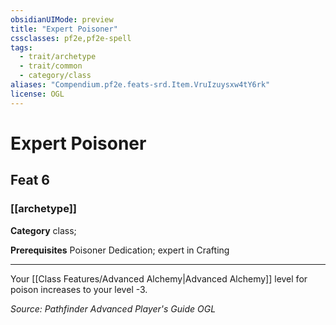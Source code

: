 ```yaml
---
obsidianUIMode: preview
title: "Expert Poisoner"
cssclasses: pf2e,pf2e-spell
tags:
  - trait/archetype
  - trait/common
  - category/class
aliases: "Compendium.pf2e.feats-srd.Item.VruIzuysxw4tY6rk"
license: OGL
---
```

# Expert Poisoner
## Feat 6
### [[archetype]]

**Category** class; 



**Prerequisites** Poisoner Dedication; expert in Crafting
* * *
Your [[Class Features/Advanced Alchemy|Advanced Alchemy]] level for poison increases to your level -3.

*Source: Pathfinder Advanced Player's Guide*
*OGL*